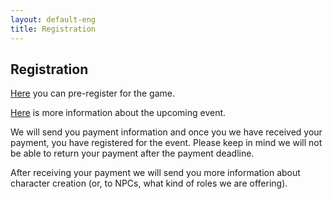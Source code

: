 ```yaml
---
layout: default-eng
title: Registration
---
```

## Registration

[Here](https://docs.google.com/forms/d/1GPLm7LyVlbvm-scIslABiNjX8o6fB9q1r2YWJLFHPp8) you can pre-register for the game. 

[Here](/eng/events/caravan4.html) is more information about the upcoming event. 

We will send you payment information and once you we have received your payment, you have registered for the event. Please keep in mind we will not be able to return your payment after the payment deadline. 

After receiving your payment we will send you more information about character creation (or, to NPCs, what kind of roles we are offering).
